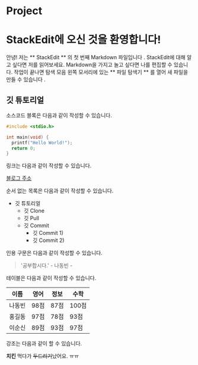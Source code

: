 # Project

# StackEdit에 오신 것을 환영합니다!

안녕! 저는 ** StackEdit ** 의 첫 번째 Markdown 파일입니다 . StackEdit에 대해 알고 싶다면 저를 읽어보세요. Markdown을 가지고 놀고 싶다면 나를 편집할 수 있습니다. 작업이 끝나면 탐색 모음 왼쪽 모서리에 있는 ** 파일 탐색기 ** 를 열어 새 파일을 만들 수 있습니다 .

## 깃 튜토리얼

소스코드 블록은 다음과 같이 작성할 수 있습니다.

```c
#include <stdio.h>

int main(void) {
  printf("Hello World!");
  return 0;
}
```

링크는 다음과 같이 작성할 수 있습니다.

[블로그 주소](https://blog.naver.com/ndb796)

순서 없는 목록은 다음과 같이 작성할 수 있습니다.

* 깃 튜토리얼
  * 깃 Clone
  * 깃 Pull
  * 깃 Commit
    * 깃 Commit 1)
    * 깃 Commit 2)

인용 구문은 다음과 같이 작성할 수 있습니다.

> '공부합시다.' - 나동빈 - 

테이블은 다음과 같이 작성할 수 있습니다.

이름|영어|정보|수학
---|---|---|---|
나동빈|98점|87점|100점|
홍길동|97점|78점|93점|
이순신|89점|93점|97점|

강조는 다음과 같이 할 수 있습니다.

**치킨** 먹다가 ~~두드리기~~났어요. ㅠㅠ
 

